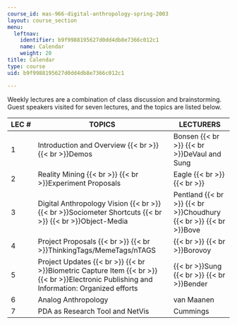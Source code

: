 ```yaml
---
course_id: mas-966-digital-anthropology-spring-2003
layout: course_section
menu:
  leftnav:
    identifier: b9f9988195627d0dd4db8e7366c012c1
    name: Calendar
    weight: 20
title: Calendar
type: course
uid: b9f9988195627d0dd4db8e7366c012c1

---
```


Weekly lectures are a combination of class discussion and brainstorming. Guest speakers visited for seven lectures, and the topics are listed below.

| LEC # | TOPICS | LECTURERS |
| --- | --- | --- |
| 1 | Introduction and Overview  {{< br >}}  {{< br >}}Demos | Bonsen  {{< br >}}  {{< br >}}DeVaul and Sung |
| 2 | Reality Mining  {{< br >}}  {{< br >}}Experiment Proposals | Eagle  {{< br >}}  {{< br >}} |
| 3 | Digital Anthropology Vision  {{< br >}}  {{< br >}}Sociometer Shortcuts  {{< br >}}  {{< br >}}Object-Media | Pentland  {{< br >}}  {{< br >}}Choudhury  {{< br >}}  {{< br >}}Bove |
| 4 | Project Proposals  {{< br >}}  {{< br >}}ThinkingTags/MemeTags/nTAGS |   {{< br >}}  {{< br >}}Borovoy |
| 5 | Project Updates  {{< br >}}  {{< br >}}Biometric Capture Item  {{< br >}}  {{< br >}}Electronic Publishing and Information: Organized efforts |   {{< br >}}Sung  {{< br >}}  {{< br >}}Bender |
| 6 | Analog Anthropology | van Maanen |
| 7 | PDA as Research Tool and NetVis | Cummings